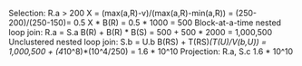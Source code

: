 Selection: R.a > 200
    X = (max(a,R)-v)/(max(a,R)-min(a,R)) = (250-200)/(250-150)= 0.5
    X * B(R) = 0.5 * 1000 = 500
Block-at-a-time nested loop join: R.a = S.a
    B(R) + B(R) * B(S) = 500 + 500 * 2000 = 1,000,500
Unclustered nested loop join: S.b = U.b
    B(RS) + T(RS)*(T(U)/V(b,U)) = 1,000,500 + (4*10^8)*(10^4/250) = 1.6 * 10^10
Projection: R.a, S.c
    1.6 * 10^10